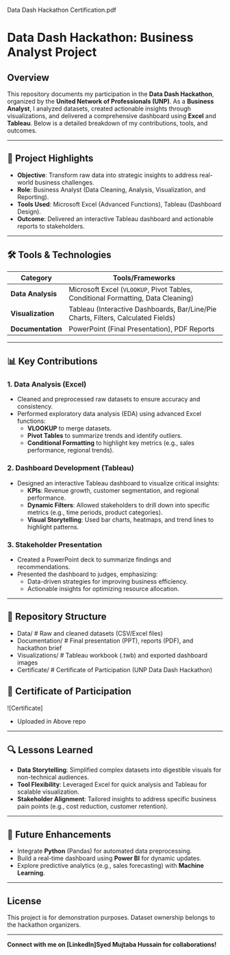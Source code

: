 Data Dash Hackathon Certification.pdf

# Data Dash Hackathon: Business Analyst Project

## Overview
This repository documents my participation in the **Data Dash Hackathon**, organized by the **United Network of Professionals (UNP)**. As a **Business Analyst**, I analyzed datasets, created actionable insights through visualizations, and delivered a comprehensive dashboard using **Excel** and **Tableau**. Below is a detailed breakdown of my contributions, tools, and outcomes.

---

## 📌 Project Highlights
- **Objective**: Transform raw data into strategic insights to address real-world business challenges.  
- **Role**: Business Analyst (Data Cleaning, Analysis, Visualization, and Reporting).  
- **Tools Used**: Microsoft Excel (Advanced Functions), Tableau (Dashboard Design).  
- **Outcome**: Delivered an interactive Tableau dashboard and actionable reports to stakeholders.  

---

## 🛠️ Tools & Technologies
| Category        | Tools/Frameworks                                                                 |
|-----------------|----------------------------------------------------------------------------------|
| **Data Analysis** | Microsoft Excel (`VLOOKUP`, Pivot Tables, Conditional Formatting, Data Cleaning) |
| **Visualization**| Tableau (Interactive Dashboards, Bar/Line/Pie Charts, Filters, Calculated Fields)|
| **Documentation**| PowerPoint (Final Presentation), PDF Reports                                    |

---

## 📊 Key Contributions
### 1. **Data Analysis (Excel)**  
- Cleaned and preprocessed raw datasets to ensure accuracy and consistency.  
- Performed exploratory data analysis (EDA) using advanced Excel functions:  
  - **VLOOKUP** to merge datasets.  
  - **Pivot Tables** to summarize trends and identify outliers.  
  - **Conditional Formatting** to highlight key metrics (e.g., sales performance, regional trends).  

### 2. **Dashboard Development (Tableau)**  
- Designed an interactive Tableau dashboard to visualize critical insights:  
  - **KPIs**: Revenue growth, customer segmentation, and regional performance.  
  - **Dynamic Filters**: Allowed stakeholders to drill down into specific metrics (e.g., time periods, product categories).  
  - **Visual Storytelling**: Used bar charts, heatmaps, and trend lines to highlight patterns.  

### 3. **Stakeholder Presentation**  
- Created a PowerPoint deck to summarize findings and recommendations.  
- Presented the dashboard to judges, emphasizing:  
  - Data-driven strategies for improving business efficiency.  
  - Actionable insights for optimizing resource allocation.  

---

## 📂 Repository Structure
- Data/ # Raw and cleaned datasets (CSV/Excel files)
- Documentation/ # Final presentation (PPT), reports (PDF), and hackathon brief
- Visualizations/ # Tableau workbook (.twb) and exported dashboard images
- Certificate/ # Certificate of Participation (UNP Data Dash Hackathon)

## 📜 Certificate of Participation  
![Certificate]
- Uploaded in Above repo

---

## 🔍 Lessons Learned  
- **Data Storytelling**: Simplified complex datasets into digestible visuals for non-technical audiences.  
- **Tool Flexibility**: Leveraged Excel for quick analysis and Tableau for scalable visualization.  
- **Stakeholder Alignment**: Tailored insights to address specific business pain points (e.g., cost reduction, customer retention).  

---

## 🚀 Future Enhancements  
- Integrate **Python** (Pandas) for automated data preprocessing.  
- Build a real-time dashboard using **Power BI** for dynamic updates.  
- Explore predictive analytics (e.g., sales forecasting) with **Machine Learning**.  

---

## License  
This project is for demonstration purposes. Dataset ownership belongs to the hackathon organizers.  

---

**Connect with me on [LinkedIn]Syed Mujtaba Hussain for collaborations!**
